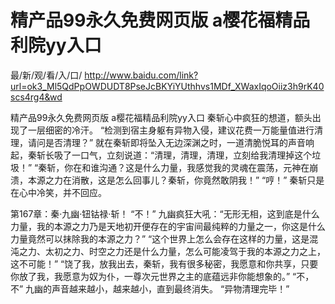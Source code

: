 # 精产品99永久免费网页版 a樱花福精品利院yy入口

最/新/观/看/入/口/ http://www.baidu.com/link?url=ok3_Ml5QdPpOWDUDT8PseJcBKYiYUthhvs1MDf_XWaxIqoOiiz3h9rK40scs4rg4&wd

精产品99永久免费网页版 a樱花福精品利院yy入口
 秦斩心中疯狂的想道，额头出现了一层细密的冷汗。
    “检测到宿主身躯有异物入侵，建议花费一万能量值进行清理，请问是否清理？”
    就在秦斩即将坠入无边深渊之时，一道清脆悦耳的声音响起，秦斩长吸了一口气，立刻说道：“清理，清理，清理，立刻给我清理掉这个垃圾！”
    “秦斩，你在和谁沟通？这是什么力量，我感觉我的灵魂在震荡，元神在崩溃，本源之力在消散，这是怎么回事儿？秦斩，你竟然敢阴我！”
    “哼！”
    秦斩只是在心中冷笑，并不回应。

第167章：秦·九幽·钮钴禄·斩！
    “不！”
    九幽疯狂大吼：“无形无相，这到底是什么力量，我的本源之力乃是天地初开便存在的宇宙间最纯粹的力量之一，你这是什么力量竟然可以抹除我的本源之力？”
    “这个世界上怎么会存在这样的力量，这是混沌之力、太初之力、时空之力还是什么力量，怎么可能凌驾于我的本源之力之上，这不可能！”
    “饶了我，放我出去，秦斩，我有很多秘密，我愿意和你共享，只要你放了我，我愿意为奴为仆，一尊次元世界之主的底蕴远非你能想象的。”
    “不，不”
    九幽的声音越来越小，越来越小，直到最终消失。
    “异物清理完毕！”
